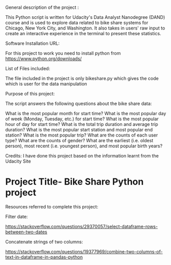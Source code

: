 General description of the project :

This Python script is written for  Udacity's Data Analyst Nanodegree (DAND) course and is used to explore data related to bike share systems for Chicago, New York City, and Washington. It also takes in users' raw input to create an interactive experience in the terminal to present these statistics.


Software Installation URL:

For this project to work you need to install python from https://www.python.org/downloads/

List of Files included:

The file included in the project is only bikeshare.py which gives the code which is user for the data manipulation

Purpose of this project:

The script answers the following questions about the bike share data:

What is the most popular month for start time?
What is the most popular day of week (Monday, Tuesday, etc.) for start time?
What is the most popular hour of day for start time?
What is the total trip duration and average trip duration?
What is the most popular start station and most popular end station?
What is the most popular trip?
What are the counts of each user type?
What are the counts of gender?
What are the earliest (i.e. oldest person), most recent (i.e. youngest person), and most popular birth years?

Credits:
I have done this project based on the information learnt from the Udacity Site


Project Title- Bike Share Python project
=======

Resources referred to complete this project:

Filter date:

https://stackoverflow.com/questions/29370057/select-dataframe-rows-between-two-dates

Concatenate strings of two columns:

https://stackoverflow.com/questions/19377969/combine-two-columns-of-text-in-dataframe-in-pandas-python




